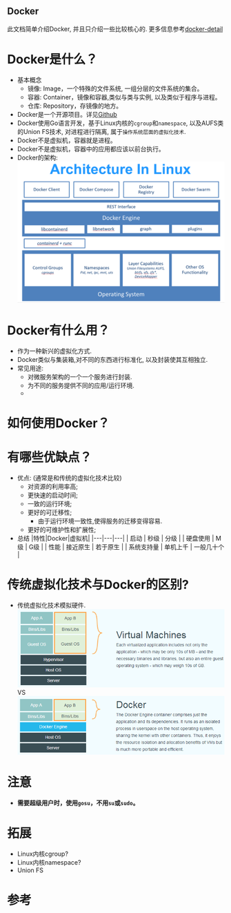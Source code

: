 
Docker
---
此文档简单介绍Docker, 并且只介绍一些比较核心的. 更多信息参考[docker-detail](./docker-detail.md)

# Docker是什么？
* 基本概念
    * 镜像: Image，一个特殊的文件系统, 一组分层的文件系统的集合。
    * 容器: Container，镜像和容器,类似与类与实例, 以及类似于程序与进程。
    * 仓库: Repository，存镜像的地方。
* Docker是一个开源项目。详见[Github](https://github.com/moby/moby)
* Docker使用Go语言开发，基于Linux内核的`cgroup`和`namespace`, 以及AUFS类的Union FS技术, 对进程进行隔离, 属于`操作系统层面的虚拟化技术`.
* Docker不是虚拟机，容器就是进程。
* Docker不是虚拟机，容器中的应用都应该以前台执行。
* Docker的架构:
![](docker-on-linux.png)

# Docker有什么用？
* 作为一种新兴的虚拟化方式.
* Docker类似与集装箱,对不同的东西进行标准化, 以及封装使其互相独立.
* 常见用途:
  * 对微服务架构的一个一个服务进行封装.
  * 为不同的服务提供不同的应用/运行环境.
  * 

# 如何使用Docker？



# 有哪些优缺点？
* 优点: (通常是和传统的虚拟化技术比较)
  * 对资源的利用率高;
  * 更快速的启动时间;
  * 一致的运行环境;
  * 更好的可迁移性;
    * 由于运行环境一致性,使得服务的迁移变得容易.
  * 更好的可维护性和扩展性;
* 总结
|特性|Docker|虚拟机|
|---|---|---|
| 启动 | 秒级 | 分级 |
| 硬盘使用 | M级 | G级 |
| 性能 | 接近原生 | 若于原生 |
| 系统支持量 | 单机上千 | 一般几十个 | 


# 传统虚拟化技术与Docker的区别?
* 传统虚拟化技术模拟硬件.
![](virtualization.png)
VS
![](docker.png)

# 注意
* **需要超级用户时，使用`gosu`，不用`su`或`sudo`。**

# 拓展
* Linux内核cgroup?
* Linux内核namespace?
* Union FS

# 参考
